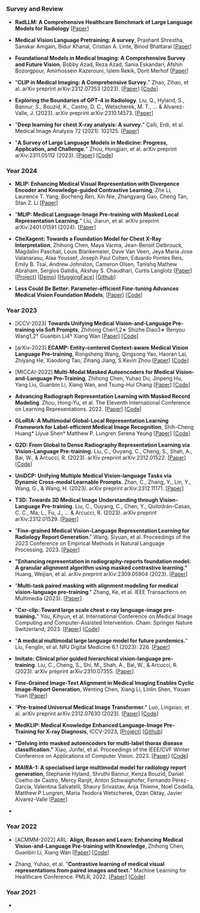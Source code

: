 ##

### Survey and Review 

* **RadLLM: A Comprehensive Healthcare Benchmark of Large Language Models for Radiology**
  [[Paper](https://arxiv.org/pdf/2307.13693.pdf)] 

* **Medical Vision Language Pretraining: A survey**, Prashant Shrestha, Sanskar Amgain, Bidur Khanal, Cristian A. Linte, Binod Bhattarai
  [[Paper](https://arxiv.org/abs/2312.06224)]

* **Foundational Models in Medical Imaging: A Comprehensive Survey and Future Vision**, Bobby Azad, Reza Azad, Sania Eskandari, Afshin Bozorgpour, Amirhossein Kazerouni, Islem Rekik, Dorit Merhof
  [[Paper](https://arxiv.org/abs/2310.18689)]

* "**CLIP in Medical Imaging: A Comprehensive Survey.**" Zhao, Zihao, et al.  arXiv preprint arXiv:2312.07353 (2023).
  [[Paper](https://arxiv.org/abs/2312.07353)]
  [[Code](https://github.com/zhaozh10/Awesome-CLIP-in-Medical-Imaging)]

* **Exploring the Boundaries of GPT-4 in Radiology**. Liu, Q., Hyland, S., Bannur, S., Bouzid, K., Castro, D. C., Wetscherek, M. T., ... & Alvarez-Valle, J. (2023).  arXiv preprint arXiv:2310.14573.
  [[Paper](https://arxiv.org/pdf/2310.14573.pdf)]

* "**Deep learning for chest X-ray analysis: A survey.**" Çallı, Erdi, et al.  Medical Image Analysis 72 (2021): 102125.
  [[Paper](https://www.sciencedirect.com/science/article/pii/S1361841521001717)]

* "**A Survey of Large Language Models in Medicine: Progress, Application, and Challenge.**" Zhou, Hongjian, et al.  arXiv preprint arXiv:2311.05112 (2023).
  [[Paper](https://arxiv.org/abs/2311.05112)]
  [[Code](https://github.com/AI-in-Health/MedLLMsPracticalGuide)] 


  

### Year 2024 


* **MLIP: Enhancing Medical Visual Representation with Divergence Encoder and Knowledge-guided Contrastive Learning**, Zhe Li, Laurence T. Yang, Bocheng Ren, Xin Nie, Zhangyang Gao, Cheng Tan, Stan Z. Li
  [[Paper](https://arxiv.org/abs/2402.02045)]

* "**MLIP: Medical Language-Image Pre-training with Masked Local Representation Learning.**" Liu, Jiarun, et al.  arXiv preprint arXiv:2401.01591 (2024). [[Paper](https://arxiv.org/pdf/2401.01591.pdf)] 

* **CheXagent: Towards a Foundation Model for Chest X-Ray Interpretation**, Zhihong Chen, Maya Varma, Jean-Benoit Delbrouck, Magdalini Paschali, Louis Blankemeier, Dave Van Veen, Jeya Maria Jose Valanarasu, Alaa Youssef, Joseph Paul Cohen, Eduardo Pontes Reis, Emily B. Tsai, Andrew Johnston, Cameron Olsen, Tanishq Mathew Abraham, Sergios Gatidis, Akshay S. Chaudhari, Curtis Langlotz 
  [[Paper](https://arxiv.org/abs/2401.12208)]
  [[Project](https://stanford-aimi.github.io/chexagent.html)]
  [[Demo](http://34.31.232.110:8888/)]
  [[HuggingFace](https://huggingface.co/StanfordAIMI/CheXagent-8b/tree/main)]
  [[Github](https://github.com/Stanford-AIMI/CheXagent)]

* **Less Could Be Better: Parameter-efficient Fine-tuning Advances Medical Vision Foundation Models**,
  [[Paper](https://arxiv.org/pdf/2401.12215.pdf)]
  [[Code](https://github.com/RL4M/MED-PEFT)] 



### Year 2023 

* [ICCV-2023] **Towards Unifying Medical Vision-and-Language Pre-training via Soft Prompts**, Zhihong Chen1,2∗ Shizhe Diao3∗ Benyou Wang1,2† Guanbin Li4† Xiang Wan
  [[Paper](https://openaccess.thecvf.com/content/ICCV2023/papers/Chen_Towards_Unifying_Medical_Vision-and-Language_Pre-Training_via_Soft_Prompts_ICCV_2023_paper.pdf)]
  [[Code](https://github.com/zhjohnchan/ptunifier)]

* [arXiv-2023] **ECAMP: Entity-centered Context-aware Medical Vision Language Pre-training**, Rongsheng Wang, Qingsong Yao, Haoran Lai, Zhiyang He, Xiaodong Tao, Zihang Jiang, S.Kevin Zhou
  [[Paper](https://arxiv.org/abs/2312.13316)]
  [[Code](https://github.com/ToniChopp/ECAMP)]

* [MICCAI-2022] **Multi-Modal Masked Autoencoders for Medical Vision-and-Language Pre-Training**, Zhihong Chen, Yuhao Du, Jinpeng Hu, Yang Liu, Guanbin Li, Xiang Wan, and Tsung-Hui Chang
  [[Paper](https://arxiv.org/pdf/2209.07098.pdf)]
  [[Code](https://github.com/zhjohnchan/M3AE)]

* **Advancing Radiograph Representation Learning with Masked Record Modeling**. Zhou, Hong-Yu, et al. The Eleventh International Conference on Learning Representations. 2022.
  [[Paper](https://openreview.net/pdf?id=w-x7U26GM7j)]
  [[Code](https://github.com/RL4M/MRM-pytorch)]

* **GLoRIA: A Multimodal Global-Local Representation Learning Framework for Label-efficient Medical Image Recognition**, Shih-Cheng Huang* Liyue Shen* Matthew P. Lungren Serena Yeung
  [[Paper](https://openaccess.thecvf.com/content/ICCV2021/papers/Huang_GLoRIA_A_Multimodal_Global-Local_Representation_Learning_Framework_for_Label-Efficient_Medical_ICCV_2021_paper.pdf)]
  [[Code](https://github.com/marshuang80/gloria)]

* **G2D: From Global to Dense Radiography Representation Learning via Vision-Language Pre-training.** Liu, C., Ouyang, C., Cheng, S., Shah, A., Bai, W., & Arcucci, R. (2023).  arXiv preprint arXiv:2312.01522.
  [[Paper](https://arxiv.org/abs/2312.01522)]
  [[Code]()]

* **UniDCP: Unifying Multiple Medical Vision-language Tasks via Dynamic Cross-modal Learnable Prompts**. Zhan, C., Zhang, Y., Lin, Y., Wang, G., & Wang, H. (2023).  arXiv preprint arXiv:2312.11171.
  [[Paper](https://arxiv.org/abs/2312.11171)]

* **T3D: Towards 3D Medical Image Understanding through Vision-Language Pre-training**. Liu, C., Ouyang, C., Chen, Y., Quilodrán-Casas, C. C., Ma, L., Fu, J., ... & Arcucci, R. (2023).  arXiv preprint arXiv:2312.01529.
  [[Paper](https://arxiv.org/abs/2312.01529)]

* "**Fine-grained Medical Vision-Language Representation Learning for Radiology Report Generation**." Wang, Siyuan, et al.  Proceedings of the 2023 Conference on Empirical Methods in Natural Language Processing. 2023.
  [[Paper](https://aclanthology.org/2023.emnlp-main.989.pdf)]

* **"Enhancing representation in radiography-reports foundation model: A granular alignment algorithm using masked contrastive learning."** Huang, Weijian, et al.  arXiv preprint arXiv:2309.05904 (2023).
  [[Paper](https://arxiv.org/abs/2309.05904)]

* "**Multi-task paired masking with alignment modeling for medical vision-language pre-training**." Zhang, Ke, et al.  IEEE Transactions on Multimedia (2023).
  [[Paper](https://ieeexplore.ieee.org/abstract/document/10288259/)]

* "**Cxr-clip: Toward large scale chest x-ray language-image pre-training.**" You, Kihyun, et al.  International Conference on Medical Image Computing and Computer-Assisted Intervention. Cham: Springer Nature Switzerland, 2023.
  [[Paper](https://link.springer.com/chapter/10.1007/978-3-031-43895-0_10)]
  [[Code](https://github.com/kakaobrain/cxr-clip)]

* "**A medical multimodal large language model for future pandemics.**" Liu, Fenglin, et al.  NPJ Digital Medicine 6.1 (2023): 226.
  [[Paper](https://www.nature.com/articles/s41746-023-00952-2.pdf)]

* **Imitate: Clinical prior guided hierarchical vision-language pre-training**. Liu, C., Cheng, S., Shi, M., Shah, A., Bai, W., & Arcucci, R. (2023).  arXiv preprint arXiv:2310.07355.
  [[Paper](https://arxiv.org/abs/2310.07355)]

* **Fine-Grained Image-Text Alignment in Medical Imaging Enables Cyclic Image-Report Generation**, Wenting Chen, Xiang Li, Linlin Shen, Yixuan Yuan
  [[Paper](https://arxiv.org/abs/2312.08078)]

* "**Pre-trained Universal Medical Image Transformer.**" Luo, Lingxiao, et al.  arXiv preprint arXiv:2312.07630 (2023).
  [[Paper](https://arxiv.org/abs/2312.07630)]
  [[Code](https://github.com/function2-llx/PUMIT)]

* **MedKLIP: Medical Knowledge Enhanced Language-Image Pre-Training for X-ray Diagnosis**, ICCV-2023, 
  [[Project](https://chaoyi-wu.github.io/MedKLIP/)]
  [[Github](https://github.com/MediaBrain-SJTU/MedKLIP)]

* **"Delving into masked autoencoders for multi-label thorax disease classification."** Xiao, Junfei, et al.  Proceedings of the IEEE/CVF Winter Conference on Applications of Computer Vision. 2023.
  [[Paper](https://arxiv.org/abs/2210.12843)]
  [[Code](https://github.com/lambert-x/Medical_MAE)]

* **MAIRA-1: A specialised large multimodal model for radiology report generation**, Stephanie Hyland, Shruthi Bannur, Kenza Bouzid, Daniel Coelho de Castro, Mercy Ranjit, Anton Schwaighofer, Fernando Pérez-García, Valentina Salvatelli, Shaury Srivastav, Anja Thieme, Noel Codella, Matthew P Lungren, Maria Teodora Wetscherek, Ozan Oktay, Javier Alvarez-Valle 
  [[Paper](https://arxiv.org/abs/2311.13668)]

* 
 




### Year 2022 
* [ACMMM-2022] ARL: **Align, Reason and Learn: Enhancing Medical Vision-and-Language Pre-training with Knowledge**, Zhihong Chen, Guanbin Li, Xiang Wan
  [[Paper](https://arxiv.org/abs/2209.07118)]
  [[Code](https://github.com/zhjohnchan/ARL)]

* Zhang, Yuhao, et al. "**Contrastive learning of medical visual representations from paired images and text.**" Machine Learning for Healthcare Conference. PMLR, 2022.
  [[Paper](https://proceedings.mlr.press/v182/zhang22a/zhang22a.pdf)]
  [[Code](https://github.com/yuhaozhang/convirt)]


### Year 2021 
* 
































































































